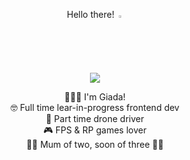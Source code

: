<p align="center">Hello there! <img width="2%" src="https://user-images.githubusercontent.com/74038190/213844263-a8897a51-32f4-4b3b-b5c2-e1528b89f6f3.png">
</p>

<p align="center"><img src="https://user-images.githubusercontent.com/74038190/213760686-dcb02031-af46-4b9d-a6b1-9c367a379d9f.gif"></p>

<p align="center">
🙋🏻‍♀️ I'm Giada! <br>
🤓 Full time lear-in-progress frontend dev<br>
🚁 Part time drone driver <br>
🎮 FPS & RP games lover<br>
🐶🐯 Mum of two, soon of three 🤰🏻
</p>

